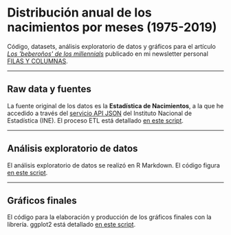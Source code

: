 # Distribución anual de los nacimientos por meses (1975-2019)

Código, datasets, análisis exploratorio de datos y gráficos para el artículo [*Los 'beberoños' de los millennials*](https://filasycolumnas.substack.com/p/los-beberonos-de-los-millennials) publicado en mi newsletter personal [FILAS Y COLUMNAS](https://filasycolumnas.substack.com/).

---

## Raw data y fuentes

La fuente original de los datos es la **Estadística de Nacimientos**, a la que he accedido a través del [servicio API JSON](https://www.ine.es/dyngs/DataLab/manual.html?cid=45) del Instituto Nacional de Estadística (INE). El proceso ETL está detallado [en este script](scripts/data_tidying.R). 

---

## Análisis exploratorio de datos

El análisis exploratorio de datos se realizó en R Markdown. El código figura [en este script](scripts/exploratory_data_analysis.Rmd).

---

## Gráficos finales

El código para la elaboración y producción de los gráficos finales con la librería. ggplot2 está detallado [en este script](scripts/graficos_definitivos.R).





